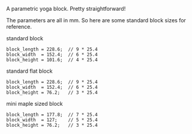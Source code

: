 A parametric yoga block. Pretty straightforward!

The parameters are all in mm. So here are some standard block sizes for reference.

standard block
```
block_length = 228.6;  // 9 * 25.4
block_width  = 152.4;  // 6 * 25.4
block_height = 101.6;  // 4 * 25.4
```

standard flat block
```
block_length = 228.6;  // 9 * 25.4
block_width  = 152.4;  // 6 * 25.4
block_height = 76.2;   // 3 * 25.4
```

mini maple sized block
```
block_length = 177.8;  // 7 * 25.4
block_width  = 127;    // 5 * 25.4
block_height = 76.2;   // 3 * 25.4
```